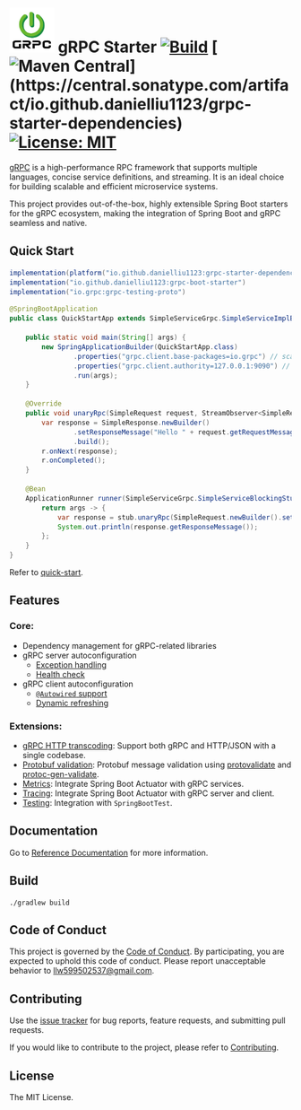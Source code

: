 # <img src="website/static/img/logo.png" width="80" height="80"> gRPC Starter [![Build](https://img.shields.io/github/actions/workflow/status/DanielLiu1123/grpc-starter/build.yml?branch=main)](https://github.com/DanielLiu1123/grpc-starter/actions) [![Maven Central](https://img.shields.io/maven-central/v/io.github.danielliu1123/grpc-starter-dependencies?versionPrefix=3.)](https://central.sonatype.com/artifact/io.github.danielliu1123/grpc-starter-dependencies) [![License: MIT](https://img.shields.io/badge/License-MIT-yellow.svg)](https://opensource.org/licenses/MIT)

[gRPC](https://grpc.io/) is a high-performance RPC framework that supports multiple languages, concise service definitions, and streaming. It is an ideal choice for building scalable and efficient microservice systems.

This project provides out-of-the-box, highly extensible Spring Boot starters for the gRPC ecosystem, making the integration of Spring Boot and gRPC seamless and native.

## Quick Start

```groovy
implementation(platform("io.github.danielliu1123:grpc-starter-dependencies:<latest>"))
implementation("io.github.danielliu1123:grpc-boot-starter")
implementation("io.grpc:grpc-testing-proto")
```

```java
@SpringBootApplication
public class QuickStartApp extends SimpleServiceGrpc.SimpleServiceImplBase {

    public static void main(String[] args) {
        new SpringApplicationBuilder(QuickStartApp.class)
                .properties("grpc.client.base-packages=io.grpc") // scan packages for gRPC clients
                .properties("grpc.client.authority=127.0.0.1:9090") // default authority for gRPC clients
                .run(args);
    }

    @Override
    public void unaryRpc(SimpleRequest request, StreamObserver<SimpleResponse> r) {
        var response = SimpleResponse.newBuilder()
                .setResponseMessage("Hello " + request.getRequestMessage())
                .build();
        r.onNext(response);
        r.onCompleted();
    }

    @Bean
    ApplicationRunner runner(SimpleServiceGrpc.SimpleServiceBlockingStub stub) { // inject gRPC client
        return args -> {
            var response = stub.unaryRpc(SimpleRequest.newBuilder().setRequestMessage("World!").build());
            System.out.println(response.getResponseMessage());
        };
    }
}
```

Refer to [quick-start](examples/quick-start).

## Features

### Core:

- Dependency management for gRPC-related libraries
- gRPC server autoconfiguration
  - [Exception handling](https://danielliu1123.github.io/grpc-starter/docs/server/exception-handing)
  - [Health check](https://danielliu1123.github.io/grpc-starter/docs/server/autoconfiguration#health)
- gRPC client autoconfiguration
  - [`@Autowired` support](https://danielliu1123.github.io/grpc-starter/docs/client/autoconfiguration#inject-client)
  - [Dynamic refreshing](https://danielliu1123.github.io/grpc-starter/docs/client/dynamic-refresh)

### Extensions:

- [gRPC HTTP transcoding](https://danielliu1123.github.io/grpc-starter/docs/extensions/grpc-http-transcoding): Support both gRPC and HTTP/JSON with a single codebase.
- [Protobuf validation](https://danielliu1123.github.io/grpc-starter/docs/extensions/protobuf-validation): Protobuf message validation using [protovalidate](https://github.com/bufbuild/protovalidate-java) and [protoc-gen-validate](https://github.com/bufbuild/protoc-gen-validate).
- [Metrics](https://danielliu1123.github.io/grpc-starter/docs/extensions/metrics): Integrate Spring Boot Actuator with gRPC services.
- [Tracing](https://danielliu1123.github.io/grpc-starter/docs/extensions/tracing): Integrate Spring Boot Actuator with gRPC server and client.
- [Testing](https://danielliu1123.github.io/grpc-starter/docs/extensions/test): Integration with `SpringBootTest`.

## Documentation

Go to [Reference Documentation](https://danielliu1123.github.io/grpc-starter/docs/intro) for more information.

## Build

```shell
./gradlew build
```

## Code of Conduct

This project is governed by the [Code of Conduct](./CODE_OF_CONDUCT.md).
By participating, you are expected to uphold this code of conduct.
Please report unacceptable behavior to llw599502537@gmail.com.

## Contributing

Use the [issue tracker](https://github.com/DanielLiu1123/grpc-starter/issues) for bug reports, feature requests, and submitting pull requests.

If you would like to contribute to the project, please refer to [Contributing](./CONTRIBUTING.md).

## License

The MIT License.
